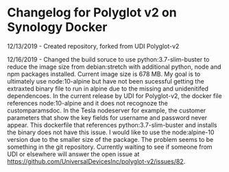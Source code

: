 # __Changelog for Polyglot v2 on Synology Docker__

12/13/2019 - Created repository, forked from UDI Polyglot-v2

12/16/2019 - Changed the build soruce to use python:3.7-slim-buster to reduce the image size from debian:stretch with additional python, node and npm packages installed. Current image size is 678 MB. My goal is to ultimately use node:10-alpine but have not been sucessful getting the extraxted binary file to run in alpine due to the missing and unidenitifed dependencoes. In the current release by UDI for Polyglot-v2, the docker file references node:10-alpine and it does not recognoze the customparamsdoc. In the Tesla nodeserver for example, the customer parameters that show the key fields for username and password never appear. This dockerfile that references python:3.7-slim-buster and installs the binary does not have this issue. I would like to use the node:alpine-10 version due to the smaller size of the package. The problem seems to be something in the git repository. Currently waiting to see if someone from UDI or elsewhere will answer the open issue at https://github.com/UniversalDevicesInc/polyglot-v2/issues/82. 
